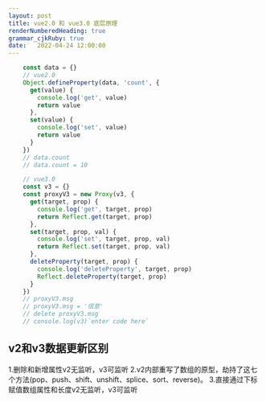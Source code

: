 ```yaml
---
layout: post
title: vue2.0 和 vue3.0 底层原理
renderNumberedHeading: true
grammar_cjkRuby: true
date:   2022-04-24 12:00:00
---
```



``` javascript
	const data = {}
    // vue2.0
    Object.defineProperty(data, 'count', {
      get(value) {
        console.log('get', value)
        return value
      },
      set(value) {
        console.log('set', value)
        return value
      }
    })
    // data.count
    // data.count = 10

    // vue3.0
    const v3 = {}
    const proxyV3 = new Proxy(v3, {
      get(target, prop) {
        console.log('get', target, prop)
        return Reflect.get(target, prop)
      },
      set(target, prop, val) {
        console.log('set', target, prop, val)
        return Reflect.set(target, prop, val)
      },
      deleteProperty(target, prop) {
        console.log('deleteProperty', target, prop)
        Reflect.deleteProperty(target, prop)
      }
    })
    // proxyV3.msg
    // proxyV3.msg = '信息'
    // delete proxyV3.msg
    // console.log(v3)`enter code here`
```



<h2>v2和v3数据更新区别</h2>



1.删除和新增属性v2无监听，v3可监听
2.v2内部重写了数组的原型，劫持了这七个方法(pop、push、shift、unshift、splice、sort、reverse)。
3.直接通过下标赋值数组属性和长度v2无监听，v3可监听

